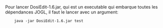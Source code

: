 Pour lancer DosiEdit-1.6.jar, qui est un executable qui embarque toutes les dépendances JOGL, il faut le lancer avec un argument: 
  
        java -jar DosiEdit-1.6.jar test

